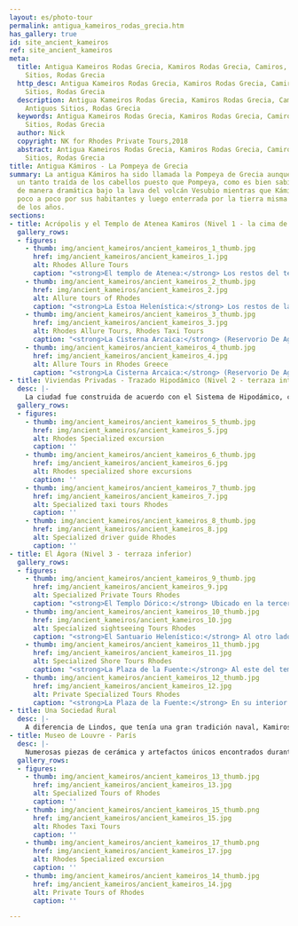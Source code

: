 ```yaml
---
layout: es/photo-tour
permalink: antigua_kameiros_rodas_grecia.htm
has_gallery: true
id: site_ancient_kameiros
ref: site_ancient_kameiros
meta:
  title: Antigua Kameiros Rodas Grecia, Kamiros Rodas Grecia, Camiros, Rodas Antiguos
    Sitios, Rodas Grecia
  http_desc: Antigua Kameiros Rodas Grecia, Kamiros Rodas Grecia, Camiros, Rodas Antiguos
    Sitios, Rodas Grecia
  description: Antigua Kameiros Rodas Grecia, Kamiros Rodas Grecia, Camiros, Rodas
    Antiguos Sitios, Rodas Grecia
  keywords: Antigua Kameiros Rodas Grecia, Kamiros Rodas Grecia, Camiros, Rodas Antiguos
    Sitios, Rodas Grecia
  author: Nick
  copyright: NK for Rhodes Private Tours,2018
  abstract: Antigua Kameiros Rodas Grecia, Kamiros Rodas Grecia, Camiros, Rodas Antiguos
    Sitios, Rodas Grecia
title: Antigua Kámiros - La Pompeya de Grecia
summary: La antigua Kámiros ha sido llamada la Pompeya de Grecia aunque es una comparación
  un tanto traída de los cabellos puesto que Pompeya, como es bien sabido, fue enterrada
  de manera dramática bajo la lava del volcán Vesubio mientras que Kámiros fue abandonada
  poco a poco por sus habitantes y luego enterrada por la tierra misma con el paso
  de los años.
sections:
- title: Acrópolis y el Templo de Atenea Kamiros (Nivel 1 - la cima de la colina)
  gallery_rows:
  - figures:
    - thumb: img/ancient_kameiros/ancient_kameiros_1_thumb.jpg
      href: img/ancient_kameiros/ancient_kameiros_1.jpg
      alt: Rhodes Allure Tours
      caption: "<strong>El templo de Atenea:</strong> Los restos del templo de Atenea. Sólo su fundación ha sobrevivido, fue un períptero tetrástilo con pórticos en los cuatro lados, fue rodeado por un períbolos."
    - thumb: img/ancient_kameiros/ancient_kameiros_2_thumb.jpg
      href: img/ancient_kameiros/ancient_kameiros_2.jpg
      alt: Allure tours of Rhodes
      caption: "<strong>La Estoa Helenística:</strong> Los restos de las dos filas de columnas dóricas de la Estoa Helenística. La Estoa tenía la forma de la letra griega Π y tenía 200 metros / 700 pies de largo."
    - thumb: img/ancient_kameiros/ancient_kameiros_3_thumb.jpg
      href: img/ancient_kameiros/ancient_kameiros_3.jpg
      alt: Rhodes Allure Tours, Rhodes Taxi Tours
      caption: "<strong>La Cisterna Arcaica:</strong> (Reservorio De Agua). Una construcción rectangular forrada de yeso. Tuberías de terracota y dos aberturas con cubiertas de piedra en el fondo sirvieron para llevar el agua al asentamiento."
    - thumb: img/ancient_kameiros/ancient_kameiros_4_thumb.jpg
      href: img/ancient_kameiros/ancient_kameiros_4.jpg
      alt: Allure Tours in Rhodes Greece
      caption: "<strong>La Cisterna Arcaica:</strong> (Reservorio De Agua). Tenía una capacidad suficiente para 300-400 familias. Además, facilitaron el acceso para limpiar el reservorio, el cual estaba cubierto. Data de los siglos 6 al 5 antes de Cristo."
- title: Viviendas Privadas - Trazado Hipodámico (Nivel 2 - terraza intermedia)
  desc: |-
    La ciudad fue construida de acuerdo con el Sistema de Hipodámico, con una cuadrícula de calles paralelas y cuadras residenciales del mismo tamaño. (Hipodamo de Mileto 498 - 408 antes de Cristo, el "padre" de la planificación urbana). Su disposición alrededor de las pendientes naturales de la colina a la derecha y la izquierda de la calle principal que une el nivel más bajo con la acrópolis. Una característica principal de las casas era el patio con columnas interiores, con un lado generalmente más alto que los otros. Fueron adornados con pisos de mosaico y fachadas con arquitrabes y decoración pintada en yeso..
  gallery_rows:
  - figures:
    - thumb: img/ancient_kameiros/ancient_kameiros_5_thumb.jpg
      href: img/ancient_kameiros/ancient_kameiros_5.jpg
      alt: Rhodes Specialized excursion
      caption: ''
    - thumb: img/ancient_kameiros/ancient_kameiros_6_thumb.jpg
      href: img/ancient_kameiros/ancient_kameiros_6.jpg
      alt: Rhodes specialized shore excursions
      caption: ''
    - thumb: img/ancient_kameiros/ancient_kameiros_7_thumb.jpg
      href: img/ancient_kameiros/ancient_kameiros_7.jpg
      alt: Specialized taxi tours Rhodes
      caption: ''
    - thumb: img/ancient_kameiros/ancient_kameiros_8_thumb.jpg
      href: img/ancient_kameiros/ancient_kameiros_8.jpg
      alt: Specialized driver guide Rhodes
      caption: ''
- title: El Ágora (Nivel 3 - terraza inferior)
  gallery_rows:
  - figures:
    - thumb: img/ancient_kameiros/ancient_kameiros_9_thumb.jpg
      href: img/ancient_kameiros/ancient_kameiros_9.jpg
      alt: Specialized Private Tours Rhodes
      caption: "<strong>El Templo Dórico:</strong> Ubicado en la tercera y más baja terraza de la zona arqueológica en el extremo noroeste de la Plaza de la Fuente. Era un templo de poros de dístilo in antis (con dos columnas en la fachada), con pronaos, cella y opistódomos. Probablemente fue dedicado a Apolo Pitio."
    - thumb: img/ancient_kameiros/ancient_kameiros_10_thumb.jpg
      href: img/ancient_kameiros/ancient_kameiros_10.jpg
      alt: Specialized sightseeing Tours Rhodes
      caption: "<strong>El Santuario Helenístico:</strong> Al otro lado de la Plaza de la Fuente se conserva un Santuario Helenístico dedicado a los dioses y héroes de Kamiros con altares dentro de un recinto. Este fue probablemente el Hierothyteion de Kamiros, conocido por las escrituras."
    - thumb: img/ancient_kameiros/ancient_kameiros_11_thumb.jpg
      href: img/ancient_kameiros/ancient_kameiros_11.jpg
      alt: Specialized Shore Tours Rhodes
      caption: "<strong>La Plaza de la Fuente:</strong> Al este del templo se encuentra la llamada Plaza de la Fuente, un área abierta rectangular con un gran número de bases votivas inscritas. La fachada consta de 6 semicolumnas dóricas revestidas con yeso y que soportan un entablamento. Paneles cierran los espacios intermedios."
    - thumb: img/ancient_kameiros/ancient_kameiros_12_thumb.jpg
      href: img/ancient_kameiros/ancient_kameiros_12.jpg
      alt: Private Specialized Tours Rhodes
      caption: "<strong>La Plaza de la Fuente:</strong> En su interior había una cisterna abierta de la que se extraía el agua (mediados del siglo IV antes de Cristo). En un período posterior (siglo III antes de Cristo), la cisterna fue reemplazada por un pozo."
- title: Una Sociedad Rural
  desc: |-
    A diferencia de Lindos, que tenía una gran tradición naval, Kamiros era en general una sociedad rural cuyos principales productos eran el aceite de oliva, los higos y el vino. La necesidad de exportar estos productos fue el estímulo para la creación de una importante industria de la cerámica. La ciudad alcanzó su mayor auge en el siglo VI antes de Cristo, que ha sido determinado por la cerámica encontrada, además del hecho de que durante ese mismo siglo Kamiros fue la primera ciudad de Rodas en acuñar sus propias monedas. Después del 408 antes de Cristo (año de fundación de la ciudad de Rodas), Kamiros entró en declive y desapareció para siempre en el siglo II de la era cristiana.
- title: Museo de Louvre - París
  desc: |-
    Numerosas piezas de cerámica y artefactos únicos encontrados durante las excavaciones en la isla de Rodas (desde el siglo XIX hasta hoy) son grandes muestras del antiguo arte rodio. La mayoría de ellos están ahora dispersos en diferentes museos europeos, como el **Museo Británico de Londres**, el **Museo del Louvre en París**, el **Museo Nacional de Dinamarca** y el **Museo Nacional de Berlín**.
  gallery_rows:
  - figures:
    - thumb: img/ancient_kameiros/ancient_kameiros_13_thumb.jpg
      href: img/ancient_kameiros/ancient_kameiros_13.jpg
      alt: Specialized Tours of Rhodes
      caption: ''
    - thumb: img/ancient_kameiros/ancient_kameiros_15_thumb.png
      href: img/ancient_kameiros/ancient_kameiros_15.jpg
      alt: Rhodes Taxi Tours
      caption: ''
    - thumb: img/ancient_kameiros/ancient_kameiros_17_thumb.png
      href: img/ancient_kameiros/ancient_kameiros_17.jpg
      alt: Rhodes Specialized excursion
      caption: ''
    - thumb: img/ancient_kameiros/ancient_kameiros_14_thumb.jpg
      href: img/ancient_kameiros/ancient_kameiros_14.jpg
      alt: Private Tours of Rhodes
      caption: ''

---
```

